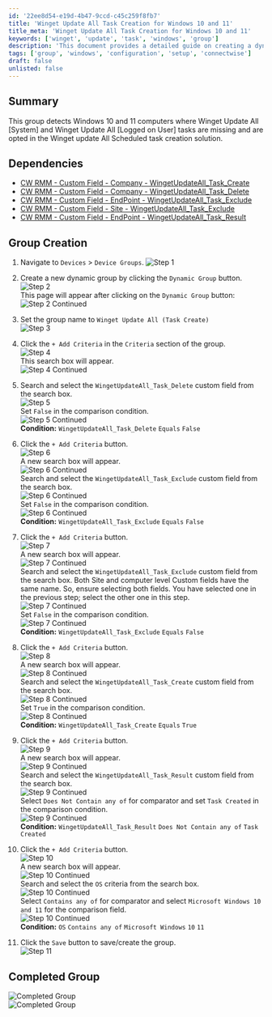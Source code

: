 ```yaml
---
id: '22ee8d54-e19d-4b47-9ccd-c45c259f8fb7'
title: 'Winget Update All Task Creation for Windows 10 and 11'
title_meta: 'Winget Update All Task Creation for Windows 10 and 11'
keywords: ['winget', 'update', 'task', 'windows', 'group']
description: 'This document provides a detailed guide on creating a dynamic group in ConnectWise RMM to detect Windows 10 and 11 computers where the Winget Update All tasks are missing. It outlines the necessary dependencies and step-by-step instructions for setting up the group criteria.'
tags: ['group', 'windows', 'configuration', 'setup', 'connectwise']
draft: false
unlisted: false
---
```

## Summary

This group detects Windows 10 and 11 computers where Winget Update All [System] and Winget Update All [Logged on User] tasks are missing and are opted in the Winget update All Scheduled task creation solution.

## Dependencies

- [CW RMM - Custom Field - Company - WingetUpdateAll_Task_Create](https://proval.itglue.com/DOC-5078775-15702768)
- [CW RMM - Custom Field - Company - WingetUpdateAll_Task_Delete](https://proval.itglue.com/DOC-5078775-15702769)
- [CW RMM - Custom Field - EndPoint - WingetUpdateAll_Task_Exclude](https://proval.itglue.com/DOC-5078775-15702825)
- [CW RMM - Custom Field - Site - WingetUpdateAll_Task_Exclude](https://proval.itglue.com/DOC-5078775-15702824)
- [CW RMM - Custom Field - EndPoint - WingetUpdateAll_Task_Result](https://proval.itglue.com/DOC-5078775-15702796)

## Group Creation

1. Navigate to `Devices` > `Device Groups`.
   ![Step 1](../../../static/img/Winget-Update-All-(Task-Create)/image_1.png)

2. Create a new dynamic group by clicking the `Dynamic Group` button.  
   ![Step 2](../../../static/img/Winget-Update-All-(Task-Create)/image_2.png)  
   This page will appear after clicking on the `Dynamic Group` button:  
   ![Step 2 Continued](../../../static/img/Winget-Update-All-(Task-Create)/image_3.png)

3. Set the group name to `Winget Update All (Task Create)`  
   ![Step 3](../../../static/img/Winget-Update-All-(Task-Create)/image_4.png)

4. Click the `+ Add Criteria` in the `Criteria` section of the group.  
   ![Step 4](../../../static/img/Winget-Update-All-(Task-Create)/image_5.png)  
   This search box will appear.  
   ![Step 4 Continued](../../../static/img/Winget-Update-All-(Task-Create)/image_6.png)

5. Search and select the `WingetUpdateAll_Task_Delete` custom field from the search box.  
   ![Step 5](../../../static/img/Winget-Update-All-(Task-Create)/image_7.png)  
   Set `False` in the comparison condition.  
   ![Step 5 Continued](../../../static/img/Winget-Update-All-(Task-Create)/image_8.png)  
   **Condition:** `WingetUpdateAll_Task_Delete` `Equals` `False`

6. Click the `+ Add Criteria` button.  
   ![Step 6](../../../static/img/Winget-Update-All-(Task-Create)/image_9.png)  
   A new search box will appear.  
   ![Step 6 Continued](../../../static/img/Winget-Update-All-(Task-Create)/image_10.png)  
   Search and select the `WingetUpdateAll_Task_Exclude` custom field from the search box.  
   ![Step 6 Continued](../../../static/img/Winget-Update-All-(Task-Create)/image_11.png)  
   Set `False` in the comparison condition.  
   ![Step 6 Continued](../../../static/img/Winget-Update-All-(Task-Create)/image_12.png)  
   **Condition:** `WingetUpdateAll_Task_Exclude` `Equals` `False`

7. Click the `+ Add Criteria` button.  
   ![Step 7](../../../static/img/Winget-Update-All-(Task-Create)/image_13.png)  
   A new search box will appear.  
   ![Step 7 Continued](../../../static/img/Winget-Update-All-(Task-Create)/image_14.png)  
   Search and select the `WingetUpdateAll_Task_Exclude` custom field from the search box. Both Site and computer level Custom fields have the same name. So, ensure selecting both fields. You have selected one in the previous step; select the other one in this step.  
   ![Step 7 Continued](../../../static/img/Winget-Update-All-(Task-Create)/image_15.png)  
   Set `False` in the comparison condition.  
   ![Step 7 Continued](../../../static/img/Winget-Update-All-(Task-Create)/image_12.png)  
   **Condition:** `WingetUpdateAll_Task_Exclude` `Equals` `False`

8. Click the `+ Add Criteria` button.  
   ![Step 8](../../../static/img/Winget-Update-All-(Task-Create)/image_13.png)  
   A new search box will appear.  
   ![Step 8 Continued](../../../static/img/Winget-Update-All-(Task-Create)/image_14.png)  
   Search and select the `WingetUpdateAll_Task_Create` custom field from the search box.  
   ![Step 8 Continued](../../../static/img/Winget-Update-All-(Task-Create)/image_16.png)  
   Set `True` in the comparison condition.  
   ![Step 8 Continued](../../../static/img/Winget-Update-All-(Task-Create)/image_17.png)  
   **Condition:** `WingetUpdateAll_Task_Create` `Equals` `True`

9. Click the `+ Add Criteria` button.  
   ![Step 9](../../../static/img/Winget-Update-All-(Task-Create)/image_18.png)  
   A new search box will appear.  
   ![Step 9 Continued](../../../static/img/Winget-Update-All-(Task-Create)/image_19.png)  
   Search and select the `WingetUpdateAll_Task_Result` custom field from the search box.  
   ![Step 9 Continued](../../../static/img/Winget-Update-All-(Task-Create)/image_20.png)  
   Select `Does Not Contain any of` for comparator and set `Task Created` in the comparison condition.  
   ![Step 9 Continued](../../../static/img/Winget-Update-All-(Task-Create)/image_21.png)  
   **Condition:** `WingetUpdateAll_Task_Result` `Does Not Contain any of` `Task Created`

10. Click the `+ Add Criteria` button.  
    ![Step 10](../../../static/img/Winget-Update-All-(Task-Create)/image_22.png)  
    A new search box will appear.  
    ![Step 10 Continued](../../../static/img/Winget-Update-All-(Task-Create)/image_23.png)  
    Search and select the `OS` criteria from the search box.  
    ![Step 10 Continued](../../../static/img/Winget-Update-All-(Task-Create)/image_24.png)  
    Select `Contains any of` for comparator and select `Microsoft Windows 10 and 11` for the comparison field.  
    ![Step 10 Continued](../../../static/img/Winget-Update-All-(Task-Create)/image_25.png)  
    **Condition:** `OS` `Contains any of` `Microsoft Windows` `10` `11`

11. Click the `Save` button to save/create the group.  
    ![Step 11](../../../static/img/Winget-Update-All-(Task-Create)/image_26.png)

## Completed Group

![Completed Group](../../../static/img/Winget-Update-All-(Task-Create)/image_27.png)  
![Completed Group](../../../static/img/Winget-Update-All-(Task-Create)/image_28.png)






